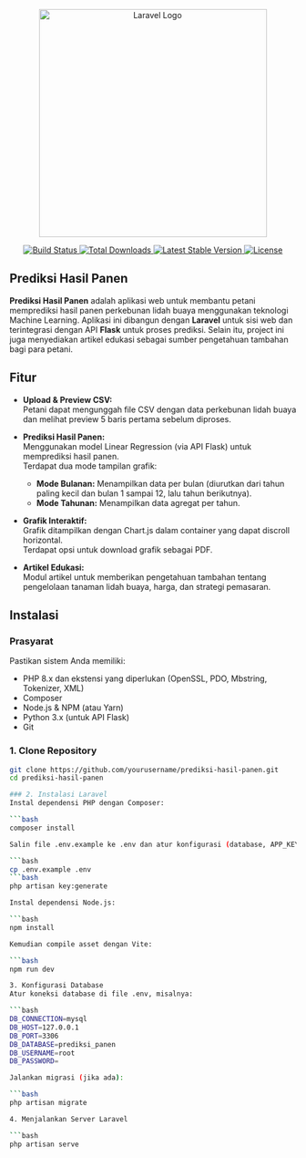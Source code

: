 <p align="center">
    <a href="https://laravel.com" target="_blank">
        <img src="https://raw.githubusercontent.com/laravel/art/master/logo-lockup/5%20SVG/2%20CMYK/1%20Full%20Color/laravel-logolockup-cmyk-red.svg" width="400" alt="Laravel Logo">
    </a>
</p>

<p align="center">
    <a href="https://github.com/yourusername/prediksi-hasil-panen/actions">
        <img src="https://github.com/yourusername/prediksi-hasil-panen/workflows/tests/badge.svg" alt="Build Status">
    </a>
    <a href="https://packagist.org/packages/laravel/framework">
        <img src="https://img.shields.io/packagist/dt/laravel/framework" alt="Total Downloads">
    </a>
    <a href="https://packagist.org/packages/laravel/framework">
        <img src="https://img.shields.io/packagist/v/laravel/framework" alt="Latest Stable Version">
    </a>
    <a href="https://packagist.org/packages/laravel/framework">
        <img src="https://img.shields.io/packagist/l/laravel/framework" alt="License">
    </a>
</p>

## Prediksi Hasil Panen

**Prediksi Hasil Panen** adalah aplikasi web untuk membantu petani memprediksi hasil panen perkebunan lidah buaya menggunakan teknologi Machine Learning. Aplikasi ini dibangun dengan **Laravel** untuk sisi web dan terintegrasi dengan API **Flask** untuk proses prediksi. Selain itu, project ini juga menyediakan artikel edukasi sebagai sumber pengetahuan tambahan bagi para petani.

## Fitur

- **Upload & Preview CSV:**  
  Petani dapat mengunggah file CSV dengan data perkebunan lidah buaya dan melihat preview 5 baris pertama sebelum diproses.
  
- **Prediksi Hasil Panen:**  
  Menggunakan model Linear Regression (via API Flask) untuk memprediksi hasil panen.  
  Terdapat dua mode tampilan grafik:
  - **Mode Bulanan:** Menampilkan data per bulan (diurutkan dari tahun paling kecil dan bulan 1 sampai 12, lalu tahun berikutnya).
  - **Mode Tahunan:** Menampilkan data agregat per tahun.
  
- **Grafik Interaktif:**  
  Grafik ditampilkan dengan Chart.js dalam container yang dapat discroll horizontal.  
  Terdapat opsi untuk download grafik sebagai PDF.
  
- **Artikel Edukasi:**  
  Modul artikel untuk memberikan pengetahuan tambahan tentang pengelolaan tanaman lidah buaya, harga, dan strategi pemasaran.

## Instalasi

### Prasyarat
Pastikan sistem Anda memiliki:
- PHP 8.x dan ekstensi yang diperlukan (OpenSSL, PDO, Mbstring, Tokenizer, XML)
- Composer
- Node.js & NPM (atau Yarn)
- Python 3.x (untuk API Flask)
- Git

### 1. Clone Repository

```bash
git clone https://github.com/yourusername/prediksi-hasil-panen.git
cd prediksi-hasil-panen

### 2. Instalasi Laravel
Instal dependensi PHP dengan Composer:

```bash
composer install

Salin file .env.example ke .env dan atur konfigurasi (database, APP_KEY, dsb.):

```bash
cp .env.example .env
```bash
php artisan key:generate

Instal dependensi Node.js:

```bash
npm install

Kemudian compile asset dengan Vite:

```bash
npm run dev

3. Konfigurasi Database
Atur koneksi database di file .env, misalnya:

```bash
DB_CONNECTION=mysql
DB_HOST=127.0.0.1
DB_PORT=3306
DB_DATABASE=prediksi_panen
DB_USERNAME=root
DB_PASSWORD=

Jalankan migrasi (jika ada):

```bash
php artisan migrate

4. Menjalankan Server Laravel

```bash
php artisan serve
